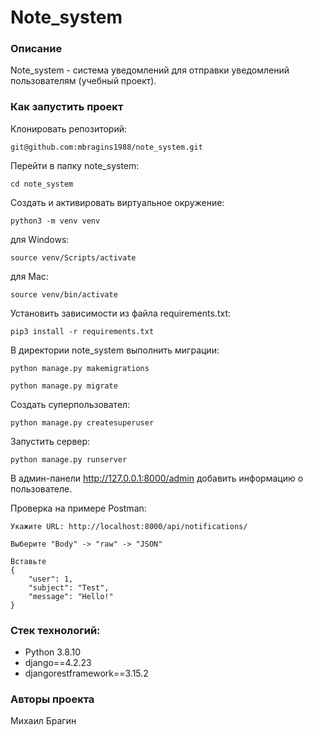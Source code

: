 # Note_system

### Описание 
Note_system - система уведомлений для отправки уведомлений пользователям (учебный проект).

### Как запустить проект

Клонировать репозиторий:

```
git@github.com:mbragins1988/note_system.git  
```

Перейти в папку note_system:

```
cd note_system
```

Cоздать и активировать виртуальное окружение:

```
python3 -m venv venv
```
для Windows:
```
source venv/Scripts/activate
```
для Mac:
```
source venv/bin/activate
```

Установить зависимости из файла requirements.txt:

```
pip3 install -r requirements.txt
```

В директории note_system выполнить миграции:

```
python manage.py makemigrations
```
```
python manage.py migrate
```

Создать суперпользовател:

```
python manage.py createsuperuser
```

Запустить сервер:

```
python manage.py runserver  
```

В админ-панели http://127.0.0.1:8000/admin добавить информацию о пользователе.


Проверка на примере Postman:

```
Укажите URL: http://localhost:8000/api/notifications/  
```
```
Выберите "Body" -> "raw" -> "JSON"  
```
```
Вставьте
{
    "user": 1,
    "subject": "Test",
    "message": "Hello!"
} 
```

### Стек технологий:
- Python 3.8.10
- django==4.2.23
- djangorestframework==3.15.2

### Авторы проекта
Михаил Брагин
